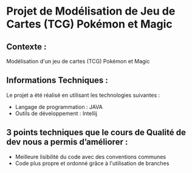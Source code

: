 # Projet de Modélisation de Jeu de Cartes (TCG) Pokémon et Magic

## Contexte :

Modélisation d'un jeu de cartes (TCG) Pokémon et Magic

## Informations Techniques :

Le projet a été réalisé en utilisant les technologies suivantes :

- Langage de programmation : JAVA
- Outils de développement : Intellij

## 3 points techniques que le cours de Qualité de dev nous a permis d’améliorer : 

- Meilleure lisibilité du code avec des conventions communes
- Code plus propre et ordonné grâce à l'utilisation de branches
